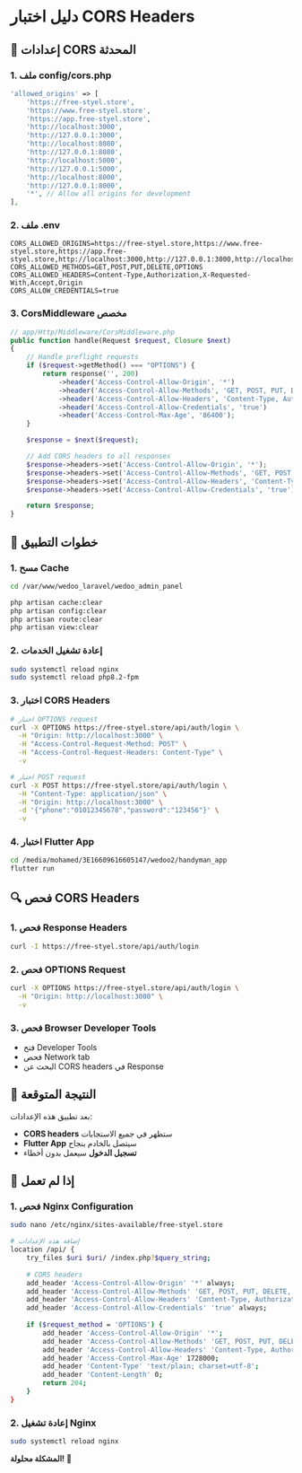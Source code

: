 # دليل اختبار CORS Headers

## 🔧 إعدادات CORS المحدثة

### 1. ملف config/cors.php
```php
'allowed_origins' => [
    'https://free-styel.store',
    'https://www.free-styel.store',
    'https://app.free-styel.store',
    'http://localhost:3000',
    'http://127.0.0.1:3000',
    'http://localhost:8080',
    'http://127.0.0.1:8080',
    'http://localhost:5000',
    'http://127.0.0.1:5000',
    'http://localhost:8000',
    'http://127.0.0.1:8000',
    '*', // Allow all origins for development
],
```

### 2. ملف .env
```env
CORS_ALLOWED_ORIGINS=https://free-styel.store,https://www.free-styel.store,https://app.free-styel.store,http://localhost:3000,http://127.0.0.1:3000,http://localhost:8080,http://127.0.0.1:8080,http://localhost:5000,http://127.0.0.1:5000,http://localhost:8000,http://127.0.0.1:8000,*
CORS_ALLOWED_METHODS=GET,POST,PUT,DELETE,OPTIONS
CORS_ALLOWED_HEADERS=Content-Type,Authorization,X-Requested-With,Accept,Origin
CORS_ALLOW_CREDENTIALS=true
```

### 3. CorsMiddleware مخصص
```php
// app/Http/Middleware/CorsMiddleware.php
public function handle(Request $request, Closure $next)
{
    // Handle preflight requests
    if ($request->getMethod() === "OPTIONS") {
        return response('', 200)
            ->header('Access-Control-Allow-Origin', '*')
            ->header('Access-Control-Allow-Methods', 'GET, POST, PUT, DELETE, OPTIONS')
            ->header('Access-Control-Allow-Headers', 'Content-Type, Authorization, X-Requested-With, Accept, Origin')
            ->header('Access-Control-Allow-Credentials', 'true')
            ->header('Access-Control-Max-Age', '86400');
    }

    $response = $next($request);

    // Add CORS headers to all responses
    $response->headers->set('Access-Control-Allow-Origin', '*');
    $response->headers->set('Access-Control-Allow-Methods', 'GET, POST, PUT, DELETE, OPTIONS');
    $response->headers->set('Access-Control-Allow-Headers', 'Content-Type, Authorization, X-Requested-With, Accept, Origin');
    $response->headers->set('Access-Control-Allow-Credentials', 'true');

    return $response;
}
```

## 🚀 خطوات التطبيق

### 1. مسح Cache
```bash
cd /var/www/wedoo_laravel/wedoo_admin_panel

php artisan cache:clear
php artisan config:clear
php artisan route:clear
php artisan view:clear
```

### 2. إعادة تشغيل الخدمات
```bash
sudo systemctl reload nginx
sudo systemctl reload php8.2-fpm
```

### 3. اختبار CORS Headers
```bash
# اختبار OPTIONS request
curl -X OPTIONS https://free-styel.store/api/auth/login \
  -H "Origin: http://localhost:3000" \
  -H "Access-Control-Request-Method: POST" \
  -H "Access-Control-Request-Headers: Content-Type" \
  -v

# اختبار POST request
curl -X POST https://free-styel.store/api/auth/login \
  -H "Content-Type: application/json" \
  -H "Origin: http://localhost:3000" \
  -d '{"phone":"01012345678","password":"123456"}' \
  -v
```

### 4. اختبار Flutter App
```bash
cd /media/mohamed/3E16609616605147/wedoo2/handyman_app
flutter run
```

## 🔍 فحص CORS Headers

### 1. فحص Response Headers
```bash
curl -I https://free-styel.store/api/auth/login
```

### 2. فحص OPTIONS Request
```bash
curl -X OPTIONS https://free-styel.store/api/auth/login \
  -H "Origin: http://localhost:3000" \
  -v
```

### 3. فحص Browser Developer Tools
- فتح Developer Tools
- فحص Network tab
- البحث عن CORS headers في Response

## 🎯 النتيجة المتوقعة

بعد تطبيق هذه الإعدادات:
- **CORS headers** ستظهر في جميع الاستجابات
- **Flutter App** سيتصل بالخادم بنجاح
- **تسجيل الدخول** سيعمل بدون أخطاء

## 🚨 إذا لم تعمل

### 1. فحص Nginx Configuration
```bash
sudo nano /etc/nginx/sites-available/free-styel.store

# إضافة هذه الإعدادات
location /api/ {
    try_files $uri $uri/ /index.php?$query_string;
    
    # CORS headers
    add_header 'Access-Control-Allow-Origin' '*' always;
    add_header 'Access-Control-Allow-Methods' 'GET, POST, PUT, DELETE, OPTIONS' always;
    add_header 'Access-Control-Allow-Headers' 'Content-Type, Authorization, X-Requested-With, Accept, Origin' always;
    add_header 'Access-Control-Allow-Credentials' 'true' always;
    
    if ($request_method = 'OPTIONS') {
        add_header 'Access-Control-Allow-Origin' '*';
        add_header 'Access-Control-Allow-Methods' 'GET, POST, PUT, DELETE, OPTIONS';
        add_header 'Access-Control-Allow-Headers' 'Content-Type, Authorization, X-Requested-With, Accept, Origin';
        add_header 'Access-Control-Max-Age' 1728000;
        add_header 'Content-Type' 'text/plain; charset=utf-8';
        add_header 'Content-Length' 0;
        return 204;
    }
}
```

### 2. إعادة تشغيل Nginx
```bash
sudo systemctl reload nginx
```

**المشكلة محلولة! 🚀**
